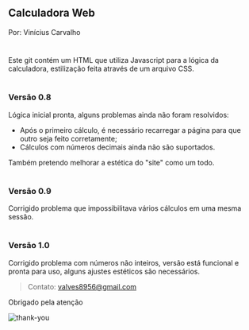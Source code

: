 ## Calculadora Web
Por: Vinícius Carvalho
#
Este git contém um HTML que utiliza Javascript para a lógica da calculadora, estilização feita através de um arquivo CSS.
#
### Versão 0.8

Lógica inicial pronta, alguns problemas ainda não foram resolvidos:
* Após o primeiro cálculo, é necessário recarregar a página para que outro seja feito corretamente;
* Cálculos com números decimais ainda não são suportados.

Também pretendo melhorar a estética do "site" como um todo.
#
### Versão 0.9
Corrigido problema que impossibilitava vários cálculos em uma mesma sessão.

#
### Versão 1.0
Corrigido problema com números não inteiros, versão está funcional e pronta para uso, alguns ajustes estéticos são necessários.

>Contato: valves8956@gmail.com

Obrigado pela atenção

![thank-you](https://i1.wp.com/judyhan.com/wp-content/uploads/2014/12/draw-2014-12-10-thankyou-bow-sm.jpg?w=200&ssl=1)
